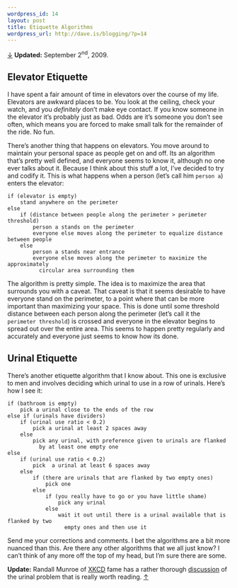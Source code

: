 ```yaml
--- 
wordpress_id: 14
layout: post
title: Etiquette Algorithms
wordpress_url: http://dave.is/blogging/?p=14
---
```

<p><a href="#update" name="update_notice">&darr;</a> <strong>Updated:</strong> September 2<sup>nd</sup>, 2009.</p>

<h2 id="elevator_etiquette">Elevator Etiquette</h2>

<p>I have spent a fair amount of time in elevators over the course of my life. Elevators are awkward places to be. You look at the ceiling, check your watch, and you <em>definitely</em> don&#8217;t make eye contact. If you know someone in the elevator it&#8217;s probably just as bad. Odds are it&#8217;s someone you don&#8217;t see often, which means you are forced to make small talk for the remainder of the ride. No fun.</p>

<p>There&#8217;s another thing that happens on elevators. You move around to maintain your personal space as people get on and off. Its an algorithm that&#8217;s pretty well defined, and everyone seems to know it, although no one ever talks about it. Because I think about this stuff a lot, I&#8217;ve decided to try and codify it. This is what happens when a person (let&#8217;s call him <code class="inline">person a</code>) enters the elevator:</p>

<pre><code>if (elevator is empty)
    stand anywhere on the perimeter
else
    if (distance between people along the perimeter > perimeter threshold)
        person a stands on the perimeter
        everyone else moves along the perimeter to equalize distance between people
    else
        person a stands near entrance
        everyone else moves along the perimeter to maximize the approximately
          circular area surrounding them
</code></pre>

<p>The algorithm is pretty simple. The idea is to maximize the area that surrounds you with a caveat. That caveat is that it seems desirable to have everyone stand on the perimeter, to a point where that can be more important than maximizing your space. This is done until some threshold distance between each person along the perimeter (let&#8217;s call it the <code class="inline">perimeter threshold</code>) is crossed and everyone in the elevator begins to spread out over the entire area. This seems to happen pretty regularly and accurately and everyone just seems to know how its done.</p>

<h2 id="urinal_etiquette">Urinal Etiquette</h2>

<p>There&#8217;s another etiquette algorithm that I know about. This one is exclusive to men and involves deciding which urinal to use in a row of urinals. Here&#8217;s how I see it:</p>

<pre><code>if (bathroom is empty)
    pick a urinal close to the ends of the row
else if (urinals have dividers)
    if (urinal use ratio &lt; 0.2)
        pick a urinal at least 2 spaces away
    else
        pick any urinal, with preference given to urinals are flanked
          by at least one empty one
else
    if (urinal use ratio &lt; 0.2)
        pick  a urinal at least 6 spaces away
    else
        if (there are urinals that are flanked by two empty ones)
            pick one
        else
            if (you really have to go or you have little shame)
                pick any urinal
            else
                wait it out until there is a urinal available that is flanked by two
                  empty ones and then use it
</code></pre>

<p>Send me your corrections and comments. I bet the algorithms are a bit more nuanced than this. Are there any other algorithms that we all just know? I can&#8217;t think of any more off the top of my head, but I&#8217;m sure there are some.</p>

<p><a name="update"></a><strong>Update:</strong> Randall Munroe of <a href="http://www.xkcd.com/">XKCD</a> fame has a rather thorough <a href="http://blag.xkcd.com/2009/09/02/urinal-protocol-vulnerability/">discussion</a> of the urinal problem that is really worth reading. <a href="#update_notice">&uarr;</a></p>
